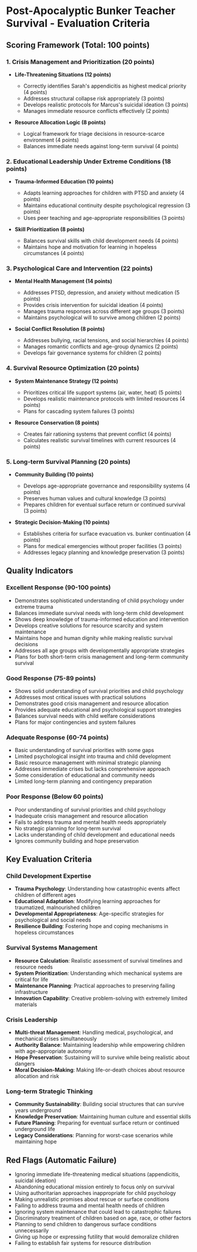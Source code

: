 # Post-Apocalyptic Bunker Teacher Survival - Evaluation Criteria

## Scoring Framework (Total: 100 points)

### 1. Crisis Management and Prioritization (20 points)
- **Life-Threatening Situations (12 points)**
  - Correctly identifies Sarah's appendicitis as highest medical priority (4 points)
  - Addresses structural collapse risk appropriately (3 points)
  - Develops realistic protocols for Marcus's suicidal ideation (3 points)
  - Manages immediate resource conflicts effectively (2 points)

- **Resource Allocation Logic (8 points)**
  - Logical framework for triage decisions in resource-scarce environment (4 points)
  - Balances immediate needs against long-term survival (4 points)

### 2. Educational Leadership Under Extreme Conditions (18 points)
- **Trauma-Informed Education (10 points)**
  - Adapts learning approaches for children with PTSD and anxiety (4 points)
  - Maintains educational continuity despite psychological regression (3 points)
  - Uses peer teaching and age-appropriate responsibilities (3 points)

- **Skill Prioritization (8 points)**
  - Balances survival skills with child development needs (4 points)
  - Maintains hope and motivation for learning in hopeless circumstances (4 points)

### 3. Psychological Care and Intervention (22 points)
- **Mental Health Management (14 points)**
  - Addresses PTSD, depression, and anxiety without medication (5 points)
  - Provides crisis intervention for suicidal ideation (4 points)
  - Manages trauma responses across different age groups (3 points)
  - Maintains psychological will to survive among children (2 points)

- **Social Conflict Resolution (8 points)**
  - Addresses bullying, racial tensions, and social hierarchies (4 points)
  - Manages romantic conflicts and age-group dynamics (2 points)
  - Develops fair governance systems for children (2 points)

### 4. Survival Resource Optimization (20 points)
- **System Maintenance Strategy (12 points)**
  - Prioritizes critical life support systems (air, water, heat) (5 points)
  - Develops realistic maintenance protocols with limited resources (4 points)
  - Plans for cascading system failures (3 points)

- **Resource Conservation (8 points)**
  - Creates fair rationing systems that prevent conflict (4 points)
  - Calculates realistic survival timelines with current resources (4 points)

### 5. Long-term Survival Planning (20 points)
- **Community Building (10 points)**
  - Develops age-appropriate governance and responsibility systems (4 points)
  - Preserves human values and cultural knowledge (3 points)
  - Prepares children for eventual surface return or continued survival (3 points)

- **Strategic Decision-Making (10 points)**
  - Establishes criteria for surface evacuation vs. bunker continuation (4 points)
  - Plans for medical emergencies without proper facilities (3 points)
  - Addresses legacy planning and knowledge preservation (3 points)

## Quality Indicators

### Excellent Response (90-100 points)
- Demonstrates sophisticated understanding of child psychology under extreme trauma
- Balances immediate survival needs with long-term child development
- Shows deep knowledge of trauma-informed education and intervention
- Develops creative solutions for resource scarcity and system maintenance
- Maintains hope and human dignity while making realistic survival decisions
- Addresses all age groups with developmentally appropriate strategies
- Plans for both short-term crisis management and long-term community survival

### Good Response (75-89 points)
- Shows solid understanding of survival priorities and child psychology
- Addresses most critical issues with practical solutions
- Demonstrates good crisis management and resource allocation
- Provides adequate educational and psychological support strategies
- Balances survival needs with child welfare considerations
- Plans for major contingencies and system failures

### Adequate Response (60-74 points)
- Basic understanding of survival priorities with some gaps
- Limited psychological insight into trauma and child development
- Basic resource management with minimal strategic planning
- Addresses immediate crises but lacks comprehensive approach
- Some consideration of educational and community needs
- Limited long-term planning and contingency preparation

### Poor Response (Below 60 points)
- Poor understanding of survival priorities and child psychology
- Inadequate crisis management and resource allocation
- Fails to address trauma and mental health needs appropriately
- No strategic planning for long-term survival
- Lacks understanding of child development and educational needs
- Ignores community building and hope preservation

## Key Evaluation Criteria

### Child Development Expertise
- **Trauma Psychology**: Understanding how catastrophic events affect children of different ages
- **Educational Adaptation**: Modifying learning approaches for traumatized, malnourished children
- **Developmental Appropriateness**: Age-specific strategies for psychological and social needs
- **Resilience Building**: Fostering hope and coping mechanisms in hopeless circumstances

### Survival Systems Management
- **Resource Calculation**: Realistic assessment of survival timelines and resource needs
- **System Prioritization**: Understanding which mechanical systems are critical for life
- **Maintenance Planning**: Practical approaches to preserving failing infrastructure
- **Innovation Capability**: Creative problem-solving with extremely limited materials

### Crisis Leadership
- **Multi-threat Management**: Handling medical, psychological, and mechanical crises simultaneously
- **Authority Balance**: Maintaining leadership while empowering children with age-appropriate autonomy
- **Hope Preservation**: Sustaining will to survive while being realistic about dangers
- **Moral Decision-Making**: Making life-or-death choices about resource allocation and risk

### Long-term Strategic Thinking
- **Community Sustainability**: Building social structures that can survive years underground
- **Knowledge Preservation**: Maintaining human culture and essential skills
- **Future Planning**: Preparing for eventual surface return or continued underground life
- **Legacy Considerations**: Planning for worst-case scenarios while maintaining hope

## Red Flags (Automatic Failure)
- Ignoring immediate life-threatening medical situations (appendicitis, suicidal ideation)
- Abandoning educational mission entirely to focus only on survival
- Using authoritarian approaches inappropriate for child psychology
- Making unrealistic promises about rescue or surface conditions
- Failing to address trauma and mental health needs of children
- Ignoring system maintenance that could lead to catastrophic failures
- Discriminatory treatment of children based on age, race, or other factors
- Planning to send children to dangerous surface conditions unnecessarily
- Giving up hope or expressing futility that would demoralize children
- Failing to establish fair systems for resource distribution